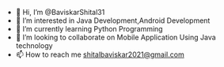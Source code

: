 - 👋 Hi, I’m @BaviskarShital31
- 👀 I’m interested in Java Development,Android Development
- 🌱 I’m currently learning Python Programming
- 💞️ I’m looking to collaborate on Mobile Application Using Java technology
- 📫 How to reach me shitalbaviskar2021@gmail.com

<!---
BaviskarShital31/BaviskarShital31 is a ✨ special ✨ repository because its `README.md` (this file) appears on your GitHub profile.
You can click the Preview link to take a look at your changes.
--->
